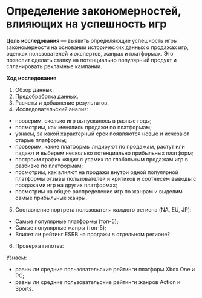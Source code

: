 # Определение закономерностей, влияющих на успешность игр


**Цель исследования** — выявить определяющие успешность игры закономерности на основании исторических данных о продажах игр, оценках пользователей и экспертов, жанрах и платформах. Это позволит сделать ставку на потенциально популярный продукт и спланировать рекламные кампании.

**Ход исследования**

1. Обзор данных.
2. Предобработка данных.
3. Расчеты и добавление результатов.
4. Исследовательский анализ:
 * проверим, сколько игр выпускалось в разные годы;
 * посмотрим, как менялись продажи по платформам;
 * узнаем, за какой характерный срок появляются новые и исчезают старые платформы;
 * проверим, какие платформы лидируют по продажам, растут или падают и выберем несколько потенциально прибыльных платформ;
 * построим график «ящик с усами» по глобальным продажам игр в разбивке по платформам;
 * посмотрим, как влияют на продажи внутри одной популярной платформы отзывы пользователей и критиков и соотнесем выводы с продажами игр на других платформах;
 * посмотрим на общее распределение игр по жанрам и выделим самые прибыльные жанры.
5. Составление портрета пользователя каждого региона (NA, EU, JP):
  * Самые популярные платформы (топ-5);
  * Самые популярные жанры (топ-5);
  * Влияет ли рейтинг ESRB на продажи в отдельном регионе?
6. Проверка гипотез:

  Узнаем:
 * равны ли средние пользовательские рейтинги платформ Xbox One и PC;
 * равны ли средние пользовательские рейтинги жанров Action и Sports.
